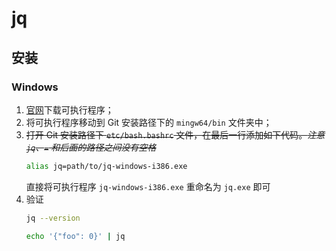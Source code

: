 # jq

## 安装

### Windows

1. [官网](https://jqlang.github.io/jq/download/)下载可执行程序；
2. 将可执行程序移动到 Git 安装路径下的 `mingw64/bin` 文件夹中；
3. ~~打开 Git 安装路径下 `etc/bash.bashrc` 文件，在最后一行添加如下代码。*注意 `jq`、`=` 和后面的路径之间没有空格*~~
   ```sh
   alias jq=path/to/jq-windows-i386.exe
   ```
   直接将可执行程序 `jq-windows-i386.exe` 重命名为 `jq.exe` 即可
4. 验证
   ```sh
   jq --version

   echo '{"foo": 0}' | jq
   ```
